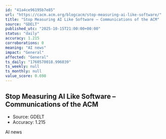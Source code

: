 ```yaml
---
id: "41a4ce96195b7e85"
url: "https://cacm.acm.org/blogcacm/stop-measuring-ai-like-software/"
title: "Stop Measuring AI Like Software – Communications of the ACM"
source: "GDELT"
published_utc: "2025-10-15T21:00:00+00:00"
status: "daily"
accuracy: 1.215
corroborations: 0
meaning: "AI news"
impact: "General"
affected: "General"
ts_daily: "1760570018.996039"
ts_weekly: null
ts_monthly: null
value_score: 0.698
---
```

## Stop Measuring AI Like Software – Communications of the ACM

- Source: GDELT
- Accuracy: 1.215

AI news
